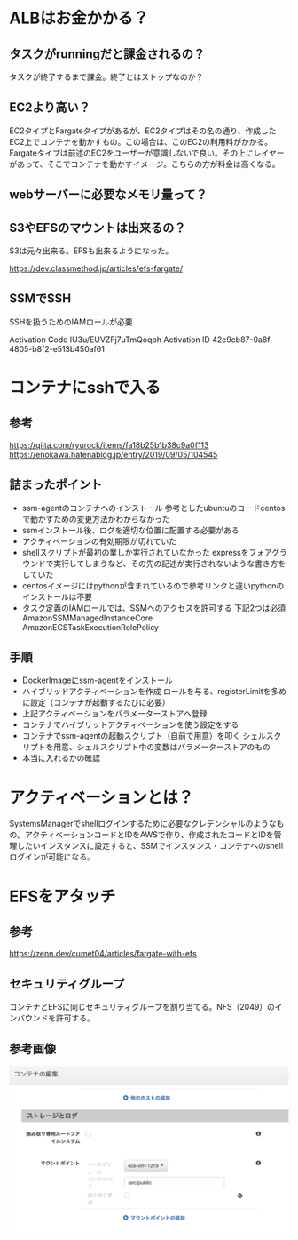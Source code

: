 # ALBはお金かかる？

## タスクがrunningだと課金されるの？

タスクが終了するまで課金。終了とはストップなのか？

## EC2より高い？

EC2タイプとFargateタイプがあるが、EC2タイプはその名の通り、作成したEC2上でコンテナを動かすもの。この場合は、このEC2の利用料がかかる。Fargateタイプは前述のEC2をユーザーが意識しないで良い。その上にレイヤーがあって、そこでコンテナを動かすイメージ。こちらの方が料金は高くなる。

## webサーバーに必要なメモリ量って？

## S3やEFSのマウントは出来るの？

S3は元々出来る。EFSも出来るようになった。

https://dev.classmethod.jp/articles/efs-fargate/

## SSMでSSH

SSHを扱うためのIAMロールが必要

Activation Code   IU3u/EUVZFj7uTmQoqph
Activation ID   42e9cb87-0a8f-4805-b8f2-e513b450af61

# コンテナにsshで入る

## 参考

https://qiita.com/ryurock/items/fa18b25b1b38c9a0f113
https://enokawa.hatenablog.jp/entry/2019/09/05/104545

## 詰まったポイント

- ssm-agentのコンテナへのインストール
参考としたubuntuのコードcentosで動かすための変更方法がわからなかった
- ssmインストール後、ログを適切な位置に配置する必要がある
- アクティベーションの有効期限が切れていた
- shellスクリプトが最初の業しか実行されていなかった
expressをフォアグラウンドで実行してしまうなど、その先の記述が実行されないような書き方をしていた
- centosイメージにはpythonが含まれているので参考リンクと違いpythonのインストールは不要
- タスク定義のIAMロールでは、SSMへのアクセスを許可する
下記2つは必須
AmazonSSMManagedInstanceCore
AmazonECSTaskExecutionRolePolicy

## 手順

- DockerImageにssm-agentをインストール
- ハイブリッドアクティベーションを作成
ロールを与る、registerLimitを多めに設定（コンテナが起動するたびに必要）
- 上記アクティベーションをパラメーターストアへ登録
- コンテナでハイブリットアクティベーションを使う設定をする
- コンテナでssm-agentの起動スクリプト（自前で用意）を叩く
シェルスクリプトを用意、シェルスクリプト中の変数はパラメーターストアのもの
- 本当に入れるかの確認


# アクティベーションとは？

SystemsManagerでshellログインするために必要なクレデンシャルのようなもの。アクティベーションコードとIDをAWSで作り、作成されたコードとIDを管理したいインスタンスに設定すると、SSMでインスタンス・コンテナへのshellログインが可能になる。

# EFSをアタッチ

## 参考

https://zenn.dev/cumet04/articles/fargate-with-efs

## セキュリティグループ

コンテナとEFSに同じセキュリティグループを割り当てる。NFS（2049）のインバウンドを許可する。

## 参考画像

<img src="./image/efs-attach.png" width="640">